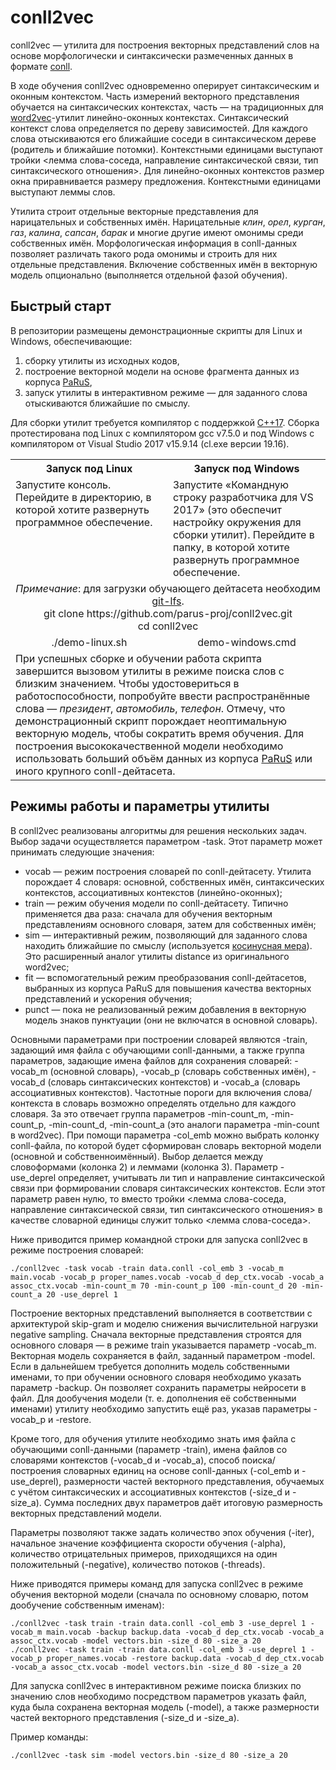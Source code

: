 # conll2vec
conll2vec — утилита для построения векторных представлений слов на основе морфологически и синтаксически размеченных данных в формате [conll](https://universaldependencies.org/format.html).

В ходе обучения conll2vec одновременно оперирует синтаксическим и оконным контекстом. Часть измерений векторного представления обучается на синтаксических контекстах, часть — на традиционных для [word2vec](https://ru.wikipedia.org/wiki/Word2vec)-утилит линейно-оконных контекстах. Синтаксический контекст слова определяется по дереву зависимостей. Для каждого слова отыскиваются его ближайшие соседи в синтаксическом дереве (родитель и ближайшие потомки). Контекстными единицами выступают тройки <лемма слова-соседа, направление синтаксической связи, тип синтаксического отношения>. Для линейно-оконных контекстов размер окна приравнивается размеру предложения. Контекстными единицами выступают леммы слов.

Утилита строит отдельные векторные представления для нарицательных и собственных имён. Нарицательные *клин*, *орел*, *курган*, *газ*, *калина*, *сапсан*, *барак* и многие другие имеют омонимы среди собственных имён. Морфологическая информация в conll-данных позволяет различать такого рода омонимы и строить для них отдельные представления. Включение собственных имён в векторную модель опционально (выполняется отдельной фазой обучения).

## Быстрый старт
В репозитории размещены демонстрационные скрипты для Linux и Windows, обеспечивающие:
1. сборку утилиты из исходных кодов, 
2. построение векторной модели на основе фрагмента данных из корпуса [PaRuS](https://parus-proj.github.io/PaRuS),
3. запуск утилиты в интерактивном режиме — для заданного слова отыскиваются ближайшие по смыслу.

Для сборки утилит требуется компилятор с поддержкой [C++17](https://ru.wikipedia.org/wiki/C%2B%2B17). Сборка протестирована под Linux с компилятором gcc v7.5.0 и под Windows с компилятором от Visual Studio 2017 v15.9.14 (cl.exe версии 19.16).

<table>
  <tr>
    <th width="50%">Запуск под Linux</th>
    <th>Запуск под Windows</th>
  </tr>
  <tr>
    <td valign="top">Запустите консоль. Перейдите в директорию, в которой хотите развернуть программное обеспечение.</td>
    <td>Запустите «Командную строку разработчика для VS 2017» (это обеспечит настройку окружения для сборки утилит). Перейдите в папку, в которой хотите развернуть программное обеспечение.</td>
  </tr>
  <tr>
    <td colspan="2" align="center">
      <em>Примечание</em>: для загрузки обучающего дейтасета необходим <a href="https://git-lfs.github.com/">git-lfs</a>.<br/>
      git clone https://github.com/parus-proj/conll2vec.git<br/>
      cd conll2vec
    </td>
  </tr>
  <tr>
    <td align="center">./demo-linux.sh</td>
    <td align="center">demo-windows.cmd</td>
  </tr>
  <tr>
    <td colspan="2">При успешных сборке и обучении работа скрипта завершится вызовом утилиты в режиме поиска слов с близким значением. Чтобы удостовериться в работоспособности, попробуйте ввести распространённые слова — <i>президент</i>, <i>автомобиль</i>, <i>телефон</i>. Отмечу, что демонстрационный скрипт порождает неоптимальную векторную модель, чтобы сократить время обучения. Для построения высококачественной модели необходимо использовать больший объём данных из корпуса <a href="https://parus-proj.github.io/PaRuS">PaRuS</a> или иного крупного conll-дейтасета.</td>
  </tr>
</table>

## Режимы работы и параметры утилиты

В conll2vec реализованы алгоритмы для решения нескольких задач. Выбор задачи осуществляется параметром -task. Этот параметр может принимать следующие значения:
* vocab — режим построения словарей по conll-дейтасету. Утилита порождает 4 словаря: основной, собственных имён, синтаксических контекстов, ассоциативных контекстов (линейно-оконных);
* train — режим обучения модели по conll-дейтасету. Типично применяется два раза: сначала для обучения векторным представлениям основного словаря, затем для собственных имён;
* sim — интерактивный режим, позволяющий для заданного слова находить ближайшие по смыслу (используется [косинусная мера](https://en.wikipedia.org/wiki/Cosine_similarity)). Это расширенный аналог утилиты distance из оригинального word2vec;
* fit — вспомогательный режим преобразования conll-дейтасетов, выбранных из корпуса PaRuS для повышения качества векторных представлений и ускорения обучения;
* punct — пока не реализованный режим добавления в векторную модель знаков пунктуации (они не включатся в основной словарь).

Основными параметрами при построении словарей являются -train, задающий имя файла с обучающими conll-данными, а также группа параметров, задающие имена файлов для сохранения словарей: -vocab_m (основной словарь), -vocab_p (словарь собственных имён), -vocab_d (словарь синтаксических контекстов) и -vocab_a (словарь ассоциативных контекстов). Частотные пороги для включения слова/контекста в словарь возможно определять отдельно для каждого словаря. За это отвечает группа параметров -min-count_m, -min-count_p, -min-count_d, -min-count_a (это аналоги параметра -min-count в word2vec). При помощи параметра -col_emb можно выбрать колонку conll-файла, по которой будет сформирован словарь векторной модели (основной и собственноимённый). Выбор делается между словоформами (колонка 2) и леммами (колонка 3). Параметр -use_deprel определяет, учитывать ли тип и направление синтаксической связи при формировании словаря синтаксических контекстов. Если этот параметр равен нулю, то  вместо тройки <лемма слова-соседа, направление синтаксической связи, тип синтаксического отношения> в качестве словарной единицы служит только <лемма слова-соседа>.

Ниже приводится пример командной строки для запуска conll2vec в режиме построения словарей:

```
./conll2vec -task vocab -train data.conll -col_emb 3 -vocab_m main.vocab -vocab_p proper_names.vocab -vocab_d dep_ctx.vocab -vocab_a assoc_ctx.vocab -min-count_m 70 -min-count_p 100 -min-count_d 20 -min-count_a 20 -use_deprel 1
```

Построение векторных представлений выполняется в соответствии с архитектурой skip-gram и моделю снижения вычислительной нагрузки negative sampling. Сначала векторные представления строятся для основного словаря — в режиме train указывается параметр -vocab_m. Векторная модель сохраняется в файл, заданный параметром -model. Если в дальнейшем требуется дополнить модель собственными именами, то при обучении основного словаря необходимо указать параметр -backup. Он позволяет сохранить параметры нейросети в файл. Для дообучения модели (т. е. дополнения её собственными именами) утилиту необходимо запустить ещё раз, указав параметры -vocab_p и -restore.

Кроме того, для обучения утилите необходимо знать имя файла с обучающими conll-данными (параметр -train), имена файлов со словарями контекстов (-vocab_d и -vocab_a), способ поиска/построения словарных единиц на основе conll-данных (-col_emb и -use_deprel), размерности частей векторного представления, обучаемых с учётом синтаксических и ассоциативных контекстов (-size_d и -size_a). Сумма последних двух параметров даёт итоговую размерность векторных представлений модели.

Параметры позволяют также задать количество эпох обучения (-iter), начальное значение коэффициента скорости обучения (-alpha), количество отрицательных примеров, приходящихся на один положительный (-negative), количество потоков (-threads).

Ниже приводятся примеры команд для запуска conll2vec в режиме обучения векторной модели (сначала по основному словарю, потом дообучение собственным именам):

```
./conll2vec -task train -train data.conll -col_emb 3 -use_deprel 1 -vocab_m main.vocab -backup backup.data -vocab_d dep_ctx.vocab -vocab_a assoc_ctx.vocab -model vectors.bin -size_d 80 -size_a 20
./conll2vec -task train -train data.conll -col_emb 3 -use_deprel 1 -vocab_p proper_names.vocab -restore backup.data -vocab_d dep_ctx.vocab -vocab_a assoc_ctx.vocab -model vectors.bin -size_d 80 -size_a 20
```
Для запуска conll2vec в интерактивном режиме поиска близких по значению слов необходимо посредством параметров указать файл, куда была сохранена векторная модель (-model), а также размерности частей векторного представления (-size_d и -size_a).

Пример команды:

```
./conll2vec -task sim -model vectors.bin -size_d 80 -size_a 20
```
